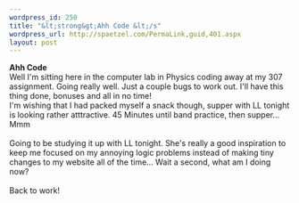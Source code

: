 ```yaml
--- 
wordpress_id: 250
title: "&lt;strong&gt;Ahh Code &lt;/s"
wordpress_url: http://spaetzel.com/PermaLink,guid,401.aspx
layout: post
---
```

<strong>Ahh Code </strong>
        <br />
        Well I'm sitting here in the computer lab in Physics coding away at my 307 assignment.
        Going really well. Just a couple bugs to work out. I'll have this thing done, bonuses
        and all in no time!<br />
        I'm wishing that I had packed myself a snack though, supper with LL tonight is looking
        rather atttractive. 45 Minutes until band practice, then supper... Mmm<br />
        <br />
        Going to be studying it up with LL tonight. She's really a good inspiration to keep
        me focused on my annoying logic problems instead of making tiny changes to my website
        all of the time... Wait a second, what am I doing now?<br />
        <br />
        Back to work!<br />
        <img width="0" height="0" src="http://spaetzel.com/aggbug.ashx?id=401" />
